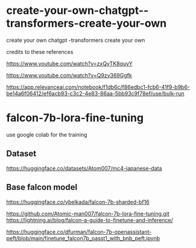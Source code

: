 # create-your-own-chatgpt--transformers-create-your-own
 create your own chatgpt -transformers create your own

 credits to these references

 https://www.youtube.com/watch?v=zxQyTK8quyY

https://www.youtube.com/watch?v=Q9zv369Ggfk

https://app.relevanceai.com/notebook/f1db6c/f86edbc1-fcb6-41f9-b9b6-be14a6f06412/ef6acb93-c3c2-4e83-86aa-5bb93c9f78ef/use/bulk-run

# falcon-7b-lora-fine-tuning

use google colab for the training

## Dataset

https://huggingface.co/datasets/Atom007/mc4-japanese-data

## Base falcon model

https://huggingface.co/ybelkada/falcon-7b-sharded-bf16


https://github.com/Atomic-man007/falcon-7b-lora-fine-tuning.git
https://lightning.ai/blog/falcon-a-guide-to-finetune-and-inference/

https://huggingface.co/dfurman/falcon-7b-openassistant-peft/blob/main/finetune_falcon7b_oasst1_with_bnb_peft.ipynb
